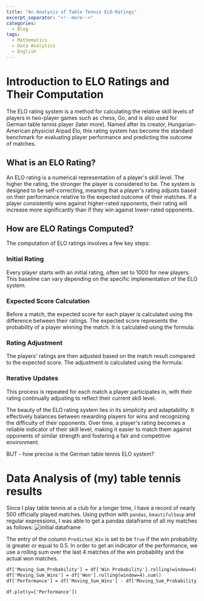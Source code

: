 ```yaml
---
title: "An Analysis of Table Tennis ELO-Ratings"
excerpt_separator: "<!--more-->"
categories:
  - Blog
tags:
  - Mathematics
  - Data Analytics
  - English
---
```


# Introduction to ELO Ratings and Their Computation
The ELO rating system is a method for calculating the relative skill levels of players in two-player games such as chess, Go, and is also used for German table tennis player (later more). Named after its creator, Hungarian-American physicist Arpad Elo, this rating system has become the standard benchmark for evaluating player performance and predicting the outcome of matches.

## What is an ELO Rating?
An ELO rating is a numerical representation of a player's skill level. The higher the rating, the stronger the player is considered to be. The system is designed to be self-correcting, meaning that a player's rating adjusts based on their performance relative to the expected outcome of their matches. If a player consistently wins against higher-rated opponents, their rating will increase more significantly than if they win against lower-rated opponents.

## How are ELO Ratings Computed?
The computation of ELO ratings involves a few key steps:

### Initial Rating
Every player starts with an initial rating, often set to 1000 for new players. This baseline can vary depending on the specific implementation of the ELO system.

### Expected Score Calculation
Before a match, the expected score for each player is calculated using the difference between their ratings. The expected score represents the probability of a player winning the match. It is calculated using the formula:

### Rating Adjustment
The players' ratings are then adjusted based on the match result compared to the expected score. The adjustment is calculated using the formula:

### Iterative Updates
This process is repeated for each match a player participates in, with their rating continually adjusting to reflect their current skill level.

The beauty of the ELO rating system lies in its simplicity and adaptability. It effectively balances between rewarding players for wins and recognizing the difficulty of their opponents. Over time, a player's rating becomes a reliable indicator of their skill level, making it easier to match them against opponents of similar strength and fostering a fair and competitive environment.

BUT - how precise is the German table tennis ELO system? 

# Data Analysis of (my) table tennis results
Since I play table tennis at a club for a longer time, I have a record of nearly 500 officially played matches. Using python with `pandas`, `beautifulSoup` and regular expressions, I was able to get a pandas dataframe of all my matches as follows:
![initial dataframe](/heller7/assets/images/elo_rating_initial_df.png)

The entry of the column `Predicted_Win` is set to be `True` if the win probability is greater or equal to 0.5. In order to get an indicator of the performance, we use a rolling sum over the last 4 matches of the win probability and the actual won matches. 

```html
df['Moving_Sum_Probability'] = df['Win Probability'].rolling(window=4).sum()
df['Moving_Sum_Wins'] = df['Won'].rolling(window=4).sum()
df['Performance'] = df['Moving_Sum_Wins'] - df['Moving_Sum_Probability'] 

df.plot(y=['Performance'])
```



